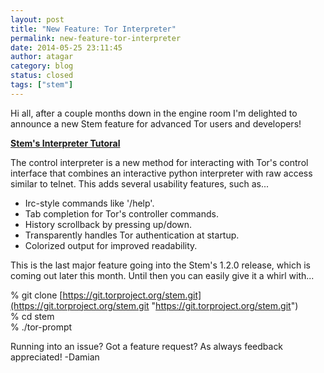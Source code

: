 ```yaml
---
layout: post
title: "New Feature: Tor Interpreter"
permalink: new-feature-tor-interpreter
date: 2014-05-25 23:11:45
author: atagar
category: blog
status: closed
tags: ["stem"]
---
```


Hi all, after a couple months down in the engine room I'm delighted to announce a new Stem feature for advanced Tor users and developers!

**[Stem's Interpreter Tutoral](https://stem.torproject.org/tutorials/down_the_rabbit_hole.html)**

The control interpreter is a new method for interacting with Tor's control interface that combines an interactive python interpreter with raw access similar to telnet. This adds several usability features, such as...

-   Irc-style commands like '/help'.
-   Tab completion for Tor's controller commands.
-   History scrollback by pressing up/down.
-   Transparently handles Tor authentication at startup.
-   Colorized output for improved readability.

This is the last major feature going into the Stem's 1.2.0 release, which is coming out later this month. Until then you can easily give it a whirl with...

% git clone [https://git.torproject.org/stem.git](https://git.torproject.org/stem.git "https://git.torproject.org/stem.git")  
 % cd stem  
 % ./tor-prompt

Running into an issue? Got a feature request? As always feedback appreciated! -Damian
